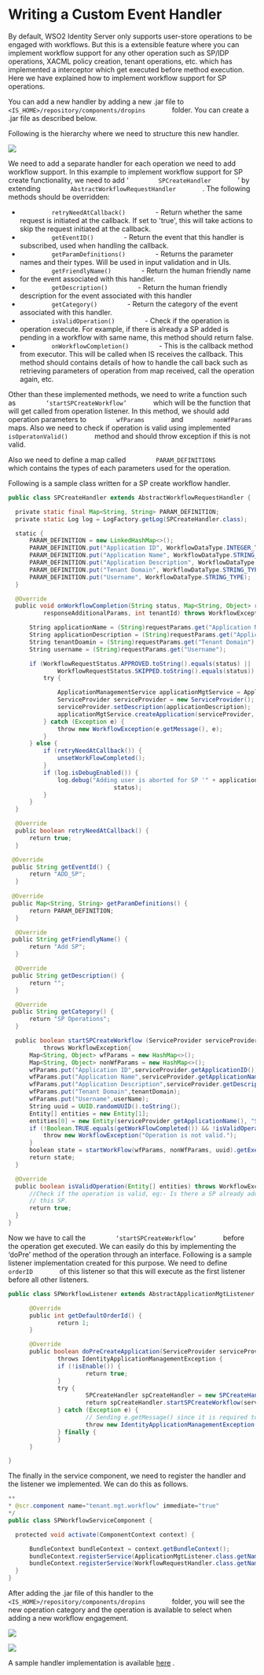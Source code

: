 # Writing a Custom Event Handler

By default, WSO2 Identity Server only supports user-store operations to
be engaged with workflows. But this is a extensible feature where you
can implement workflow support for any other operation such as SP/IDP
operations, XACML policy creation, tenant operations, etc. which has
implemented a interceptor which get executed before method execution.
Here we have explained how to implement workflow support for SP
operations.

You can add a new handler by adding a new .jar file to
`         <IS_HOME>/repository/components/dropins        ` folder. You
can create a .jar file as described below.

Following is the hierarchy where we need to structure this new handler.

![](../../assets/img//103330095/103330097.png)

We need to add a separate handler for each operation we need to add
workflow support. In this example to implement workflow support for SP
create functionality, we need to add ‘
`         SPCreateHandler        ` ’ by extending
`         AbstractWorkflowRequestHandler        ` . The following
methods should be overridden:

-   `          retryNeedAtCallback()         ` - Return whether the same
    request is initiated at the callback. If set to 'true', this will
    take actions to skip the request initiated at the callback.
-   `          getEventID()         ` - Return the event that this
    handler is subscribed, used when handling the callback.
-   `          getParamDefinitions()         ` - Returns the parameter
    names and their types. Will be used in input validation and in UIs.
-   `          getFriendlyName()         ` - Return the human friendly
    name for the event associated with this handler.
-   `          getDescription()         ` - Return the human friendly
    description for the event associated with this handler
-   `          getCategory()         ` - Return the category of the
    event associated with this handler.
-   `          isValidOperation()         ` - Check if the operation is
    operation execute. For example, if there is already a SP added is
    pending in a workflow with same name, this method should return
    false.
-   `          onWorkflowCompletion()         ` - This is the callback
    method from executor. This will be called when IS receives the
    callback. This method should contains details of how to handle the
    call back such as retrieving parameters of operation from map
    received, call the operation again, etc.

Other than these implemented methods, we need to write a function such
as `         ‘startSPCreateWorkflow’        ` which will be the function
that will get called from operation listener. In this method, we should
add operation parameters to `         wfParams        ` and
`         nonWfParams        ` maps. Also we need to check if operation
is valid using implemented `         isOperatonValid()        ` method
and should throw exception if this is not valid.

Also we need to define a map called `         PARAM_DEFINITIONS        `
which contains the types of each parameters used for the operation.

Following is a sample class written for a SP create workflow handler.

``` java
public class SPCreateHandler extends AbstractWorkflowRequestHandler {

  private static final Map<String, String> PARAM_DEFINITION;
  private static Log log = LogFactory.getLog(SPCreateHandler.class);

  static {
      PARAM_DEFINITION = new LinkedHashMap<>();
      PARAM_DEFINITION.put("Application ID", WorkflowDataType.INTEGER_TYPE);
      PARAM_DEFINITION.put("Application Name", WorkflowDataType.STRING_TYPE);
      PARAM_DEFINITION.put("Application Description", WorkflowDataType.STRING_TYPE);
      PARAM_DEFINITION.put("Tenant Domain", WorkflowDataType.STRING_TYPE);
      PARAM_DEFINITION.put("Username", WorkflowDataType.STRING_TYPE);
  }

  @Override
  public void onWorkflowCompletion(String status, Map<String, Object> requestParams, Map<String, Object>
          responseAdditionalParams, int tenantId) throws WorkflowException {

      String applicationName = (String)requestParams.get("Application Name");
      String applicationDescription = (String)requestParams.get("Application Description");
      String tenantDoamin = (String)requestParams.get("Tenant Domain");
      String username = (String)requestParams.get("Username");

      if (WorkflowRequestStatus.APPROVED.toString().equals(status) ||
              WorkflowRequestStatus.SKIPPED.toString().equals(status)) {
          try {

              ApplicationManagementService applicationMgtService = ApplicationManagementService.getInstance();
              ServiceProvider serviceProvider = new ServiceProvider();               serviceProvider.setApplicationName(applicationName);
              serviceProvider.setDescription(applicationDescription);
              applicationMgtService.createApplication(serviceProvider, tenantDoamin, username);
          } catch (Exception e) {
              throw new WorkflowException(e.getMessage(), e);
          }
      } else {
          if (retryNeedAtCallback()) {
              unsetWorkFlowCompleted();
          }
          if (log.isDebugEnabled()) {
              log.debug("Adding user is aborted for SP '" + applicationName + "', Reason: Workflow response was " +
                              status);
          }
      }
  }

  @Override
  public boolean retryNeedAtCallback() {
      return true;
  }

 @Override
 public String getEventId() {
      return "ADD_SP";
  }
 
 @Override
 public Map<String, String> getParamDefinitions() {
      return PARAM_DEFINITION;
  }

  @Override
 public String getFriendlyName() {
      return "Add SP";
  }

  @Override
 public String getDescription() {
      return "";
  }

  @Override
 public String getCategory() {
      return "SP Operations";
  }

  public boolean startSPCreateWorkflow (ServiceProvider serviceProvider, String tenantDomain, String userName)
          throws WorkflowException{
      Map<String, Object> wfParams = new HashMap<>();
      Map<String, Object> nonWfParams = new HashMap<>();
      wfParams.put("Application ID",serviceProvider.getApplicationID());
      wfParams.put("Application Name",serviceProvider.getApplicationName());
      wfParams.put("Application Description",serviceProvider.getDescription());
      wfParams.put("Tenant Domain",tenantDomain);
      wfParams.put("Username",userName);
      String uuid = UUID.randomUUID().toString();
      Entity[] entities = new Entity[1];
      entities[0] = new Entity(serviceProvider.getApplicationName(), "SP", -1234);
      if (!Boolean.TRUE.equals(getWorkFlowCompleted()) && !isValidOperation(entities)) {
          throw new WorkflowException("Operation is not valid.");
      }
      boolean state = startWorkFlow(wfParams, nonWfParams, uuid).getExecutorResultState().state();
      return state;
  }

  @Override
  public boolean isValidOperation(Entity[] entities) throws WorkflowException {
      //Check if the operation is valid, eg:- Is there a SP already added and not approved with the same name as
      // this SP.
      return true;
  }
}
```

Now we have to call the `         ‘startSPCreateWorkflow’        `
before the operation get executed. We can easily do this by implementing
the ‘doPre’ method of the operation through an interface. Following is a
sample listener implementation created for this purpose. We need to
define `         orderID        ` of this listener so that this will
execute as the first listener before all other listeners.

``` java
public class SPWorkflowListener extends AbstractApplicationMgtListener {

      @Override
      public int getDefaultOrderId() {
              return 1;
      }

      @Override
      public boolean doPreCreateApplication(ServiceProvider serviceProvider, String tenantDomain, String userName)
              throws IdentityApplicationManagementException {
              if (!isEnable()) {
                      return true;
              }
              try {
                      SPCreateHandler spCreateHandler = new SPCreateHandler();
                      return spCreateHandler.startSPCreateWorkflow(serviceProvider, tenantDomain, userName);
              } catch (Exception e) {
                      // Sending e.getMessage() since it is required to give error message to end user.
                      throw new IdentityApplicationManagementException(e.getMessage(), e);
              } finally {
              }
      }

}
```

The finally in the service component, we need to register the handler
and the listener we implemented. We can do this as follows.

``` java
**
* @scr.component name="tenant.mgt.workflow" immediate="true"
*/
public class SPWorkflowServiceComponent {

  protected void activate(ComponentContext context) {

      BundleContext bundleContext = context.getBundleContext();
      bundleContext.registerService(ApplicationMgtListener.class.getName(), new SPWorkflowListener(), null);
      bundleContext.registerService(WorkflowRequestHandler.class.getName(), new SPCreateHandler(), null);
  }
}
```

After adding the .jar file of this handler to the
`         <IS_HOME>/repository/components/dropins        ` folder, you
will see the new operation category and the operation is available to
select when adding a new workflow engagement.

![](../../assets/img//103330095/103330098.png)

![](../../assets/img//103330095/103330096.png)

A sample handler implementation is available
[here](https://github.com/wso2/product-is/tree/v5.3.0/modules/samples/workflow)
.
